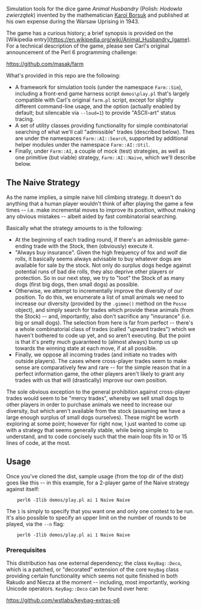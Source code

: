 Simulation tools for the dice game  _Animal Husbandry_ (Polish: _Hodowla zwierzątek_) invented by the mathematician [Karol Borsuk](https://en.wikipedia.org/wiki/Karol_Borsuk) and published at his own expense during the Warsaw Uprising in 1943.  

The game has a curious history; a brief synopsis is provided on the [Wikipedia entry](https://en.wikipedia.org/wiki/Animal_Husbandry_(game).  For a technical description of the game, please see Carl's original announcement of the Perl 6 programming challenge: 
  
https://github.com/masak/farm

What's provided in this repo are the following:
* A framework for simulation tools (under the namespace ```Farm::Sim```), including a front-end game harness script ```demos\play.pl``` that's largely compatible with Carl's original ```farm.pl``` script, except for slightly different command-line usage, and the option (actually enabled by default; but silencable via ```--loud=1```) to provide "ASCII-art" status tracing.
* A set of utility classes providing functionality for simple combinatorial searching of what we'll call "admissible" trades (described below).  Thes are under the namespaces ```Farm::AI::Search```, supported by additional helper modules under the namespace ```Farm::AI::Util```.
* Finally, under ```Farm::AI```, a couple of mock (test) strategies, as well as one primitive (but viable) strategy, ```Farm::AI::Naive```, which we'll describe below.

## The Naive Strategy ##

As the name implies, a simple naive hill climbing strategy.  It doesn't do anything that a human player wouldn't think of after playing the game a few times -- i.e. make incremental moves to improve its position, without making any obvious mistakes -- albeit aided by fast combinatorial searching. 

Basically what the strategy amounts to is the following:
* At the beginning of each trading round, if there's an admissible game-ending trade with the Stock, then (obviously) execute it.
* "Always buy insurance".  Given the high frequency of fox and wolf die rolls, it basically seems always advisable to buy whatever dogs are available for sale by the stock.  Not only do surplus dogs hedge against potential runs of bad die rolls, they also deprive other players or protection.  So in our next step, we try to "loot" the Stock of as many dogs (first big dogs, then small dogs) as possible. 
* Otherwise, we attempt to incrementally improve the diversity of our position.  To do this, we enumerate a list of small animals we need to increase
 our diversity (provided by the ```.gimme()``` method on the ```Posse``` object), and simply search for trades which provide these animals (from the Stock) -- and, importantly, also don't sacrifice any "insurance" (i.e. big or small dogs).  The selection from here is far from perfect -- there's a whole combinatorial class of trades (called "upward trades") which we haven't bothered to code up yet, and so aren't executing.  But the point is that it's pretty much guaranteed to (almost always) bump us up towards the winning state at each move, if at all possible.
* Finally, we oppose all incoming trades (and initiate no trades with outside players).  The cases where cross-player trades seem to make sense are comparatively few and rare -- for the simple reason that in a perfect information game, the other players aren't likely to grant any trades with us that will (drastically) improve our own position.  

The sole obvious exception to the general prohibition against cross-player trades would seem to be "mercy trades", whereby we sell small dogs to other players in order to purchase animals we need to increase our diversity, but which aren't available from the stock (assuming we have a large enough surplus of small dogs ourselves).  These might be worth exploring at some point; however for right now, I just wanted to come up with a strategy that seems generally stable, while being simple to understand, and to code concisely such that the main loop fits in 10 or 15 lines of code, at the most. 
## Usage ##

Once you've cloned the dist, sample usage (from the top dir of the dist) goes like this -- in this example, for a 2-player game of the Naive strategy against itself:

```
    perl6 -Ilib demos/play.pl ai 1 Naive Naive 
```

The ```1``` is simply to specify that you want one and only one contest to be run.  It's also possible to specify an upper limit on the number of rounds to be played, via the ```--n``` flag: 

```
    perl6 -Ilib demos/play.pl ai 1 Naive Naive 
```

### Prerequisites ###

This distribution has one external dependency; the class ```KeyBag::Deco```, which is a patched, or "decorated" extension of the core ```KeyBag``` class providing certain functionality which seems not quite finished in both Rakudo and Niecza at the moment -- including, most importantly, working Unicode operators.  ```KeyBag::Deco``` can be found over here: 

https://github.com/wstlabs/keybag-extras-p6





